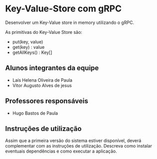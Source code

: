 # Key-Value-Store com gRPC

Desenvolver um Key-Value store in memory utilizando o gRPC.

As primitivas do Key-Value Store são:

- put(key, value)
- get(key) : value
- getAllKeys() : Key[]

## Alunos integrantes da equipe

* Laís Helena Oliveira de Paula
* Vitor Augusto Alves de jesus

## Professores responsáveis

* Hugo Bastos de Paula

## Instruções de utilização

Assim que a primeira versão do sistema estiver disponível, deverá complementar com as instruções de utilização. Descreva como instalar eventuais dependências e como executar a aplicação.
